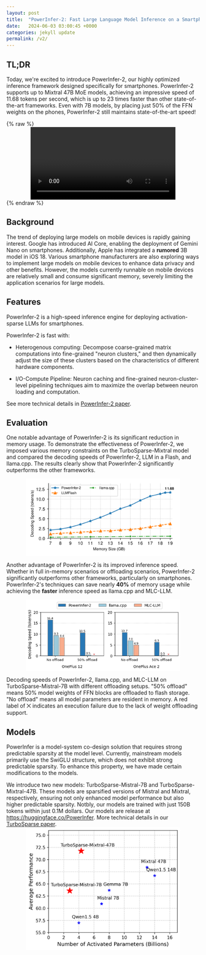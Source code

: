 ```yaml
---
layout: post
title:  "PowerInfer-2: Fast Large Language Model Inference on a Smartphone"
date:   2024-06-03 03:00:45 +0000
categories: jekyll update
permalink: /v2/
---
```

## TL;DR

Today, we're excited to introduce PowerInfer-2, our highly optimized inference framework designed specifically for smartphones. PowerInfer-2 supports up to Mixtral 47B MoE models, achieving an impressive speed of 11.68 tokens per second, which is up to 23 times faster than other state-of-the-art frameworks. Even with 7B models, by placing just 50% of the FFN weights on the phones, PowerInfer-2 still maintains state-of-the-art speed!

{% raw %}
<video controls style="width: 75%; max-width: 100%; height: auto; display: block; margin: 0 auto;">
  <source src="../videos/PowerInfer-2-Demo.mp4" type="video/mp4">
  Your browser does not support the video tag.
</video>
{% endraw %}

## Background

The trend of deploying large models on mobile devices is rapidly gaining interest. Google has introduced AI Core, enabling the deployment of Gemini Nano on smartphones. Additionally, Apple has integrated a **rumored** 3B model in iOS 18. Various smartphone manufacturers are also exploring ways to implement large models on mobile devices to enhance data privacy and other benefits. However, the models currently runnable on mobile devices are relatively small and consume significant memory, severely limiting the application scenarios for large models.

## Features

PowerInfer-2 is a high-speed inference engine for deploying activation-sparse LLMs for smartphones.

PowerInfer-2 is fast with:

- Heterogenous computing: Decompose coarse-grained matrix computations into fine-grained "neuron clusters," and then dynamically adjust the size of these clusters based on the characteristics of different hardware components.

- I/O-Compute Pipeline: Neuron caching and fine-grained neuron-cluster-level pipelining techniques aim to maximize the overlap between neuron loading and computation.

See more technical details in [PowerInfer-2 paper](https://arxiv.org/abs/2406.06282).

## Evaluation

One notable advantage of PowerInfer-2 is its significant reduction in memory usage. To demonstrate the effectiveness of PowerInfer-2, we imposed various memory constraints on the TurboSparse-Mixtral model and compared the decoding speeds of PowerInfer-2, LLM in a Flash, and llama.cpp. The results clearly show that PowerInfer-2 significantly outperforms the other frameworks.

<img src="../figures/memory-speed.svg" alt="Memory usage vs. Speed" class="centered-image">

Another advantage of PowerInfer-2 is its improved inference speed. Whether in full in-memory scenarios or offloading scenarios, PowerInfer-2 significantly outperforms other frameworks, particularly on smartphones.
PowerInfer-2's techniques can save nearly **40%** of memory usage while achieving the **faster** inference speed as llama.cpp and MLC-LLM.

<img src="../figures/in-memory-decode.png" alt="Full in-memory decoding speed" class="centered-image">

Decoding speeds of PowerInfer-2, llama.cpp, and MLC-LLM on TurboSparse-Mistral-7B with different offloading setups. "50% offload" means 50% model weights of FFN blocks are offloaded to flash storage. "No offload" means all model parameters are resident in memory. A red label of ⨉ indicates an execution failure due to the lack of weight offloading support.

## Models

PowerInfer is a model-system co-design solution that requires strong predictable sparsity at the model level. Currently, mainstream models primarily use the SwiGLU structure, which does not exhibit strong predictable sparsity. To enhance this property, we have made certain modifications to the models.

We introduce two new models: TurboSparse-Mistral-7B and TurboSparse-Mixtral-47B. These models are sparsified versions of Mistral and Mixtral, respectively, ensuring not only enhanced model performance but also higher predictable sparsity. Notbly, our models are trained with just 150B tokens within just 0.1M dollars. Our models are release at <https://huggingface.co/PowerInfer>.
More technical details in our [TurboSparse paper](https://arxiv.org/abs/2406.05955).
<img src="../figures/takeaway.png" alt="Takeaway" class="centered-image">

<style>
.centered-image {
  display: block;
  margin-left: auto;
  margin-right: auto;
  width: 80%;
  max-width: 100%;
  height: auto;
}
</style>
